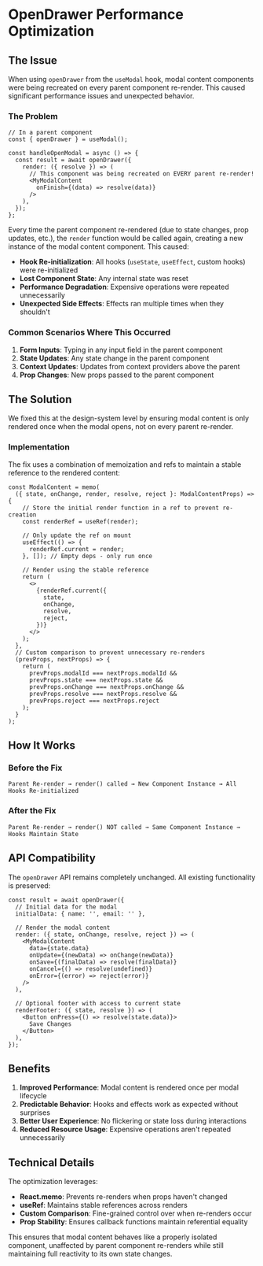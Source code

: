 # OpenDrawer Performance Optimization

## The Issue

When using `openDrawer` from the `useModal` hook, modal content components were being recreated on every parent component re-render. This caused significant performance issues and unexpected behavior.

### The Problem

```tsx
// In a parent component
const { openDrawer } = useModal();

const handleOpenModal = async () => {
  const result = await openDrawer({
    render: ({ resolve }) => (
      // This component was being recreated on EVERY parent re-render!
      <MyModalContent 
        onFinish={(data) => resolve(data)}
      />
    ),
  });
};
```

Every time the parent component re-rendered (due to state changes, prop updates, etc.), the `render` function would be called again, creating a new instance of the modal content component. This caused:

- **Hook Re-initialization**: All hooks (`useState`, `useEffect`, custom hooks) were re-initialized
- **Lost Component State**: Any internal state was reset
- **Performance Degradation**: Expensive operations were repeated unnecessarily
- **Unexpected Side Effects**: Effects ran multiple times when they shouldn't

### Common Scenarios Where This Occurred

1. **Form Inputs**: Typing in any input field in the parent component
2. **State Updates**: Any state change in the parent component
3. **Context Updates**: Updates from context providers above the parent
4. **Prop Changes**: New props passed to the parent component

## The Solution

We fixed this at the design-system level by ensuring modal content is only rendered once when the modal opens, not on every parent re-render.

### Implementation

The fix uses a combination of memoization and refs to maintain a stable reference to the rendered content:

```tsx
const ModalContent = memo(
  ({ state, onChange, render, resolve, reject }: ModalContentProps) => {
    // Store the initial render function in a ref to prevent re-creation
    const renderRef = useRef(render);
    
    // Only update the ref on mount
    useEffect(() => {
      renderRef.current = render;
    }, []); // Empty deps - only run once
    
    // Render using the stable reference
    return (
      <>
        {renderRef.current({
          state,
          onChange,
          resolve,
          reject,
        })}
      </>
    );
  },
  // Custom comparison to prevent unnecessary re-renders
  (prevProps, nextProps) => {
    return (
      prevProps.modalId === nextProps.modalId &&
      prevProps.state === nextProps.state &&
      prevProps.onChange === nextProps.onChange &&
      prevProps.resolve === nextProps.resolve &&
      prevProps.reject === nextProps.reject
    );
  }
);
```

## How It Works

### Before the Fix
```
Parent Re-render → render() called → New Component Instance → All Hooks Re-initialized
```

### After the Fix
```
Parent Re-render → render() NOT called → Same Component Instance → Hooks Maintain State
```

## API Compatibility

The `openDrawer` API remains completely unchanged. All existing functionality is preserved:

```tsx
const result = await openDrawer({
  // Initial data for the modal
  initialData: { name: '', email: '' },
  
  // Render the modal content
  render: ({ state, onChange, resolve, reject }) => (
    <MyModalContent
      data={state.data}
      onUpdate={(newData) => onChange(newData)}
      onSave={(finalData) => resolve(finalData)}
      onCancel={() => resolve(undefined)}
      onError={(error) => reject(error)}
    />
  ),
  
  // Optional footer with access to current state
  renderFooter: ({ state, resolve }) => (
    <Button onPress={() => resolve(state.data)}>
      Save Changes
    </Button>
  ),
});
```

## Benefits

1. **Improved Performance**: Modal content is rendered once per modal lifecycle
2. **Predictable Behavior**: Hooks and effects work as expected without surprises
3. **Better User Experience**: No flickering or state loss during interactions
4. **Reduced Resource Usage**: Expensive operations aren't repeated unnecessarily

## Technical Details

The optimization leverages:

- **React.memo**: Prevents re-renders when props haven't changed
- **useRef**: Maintains stable references across renders
- **Custom Comparison**: Fine-grained control over when re-renders occur
- **Prop Stability**: Ensures callback functions maintain referential equality

This ensures that modal content behaves like a properly isolated component, unaffected by parent component re-renders while still maintaining full reactivity to its own state changes.
